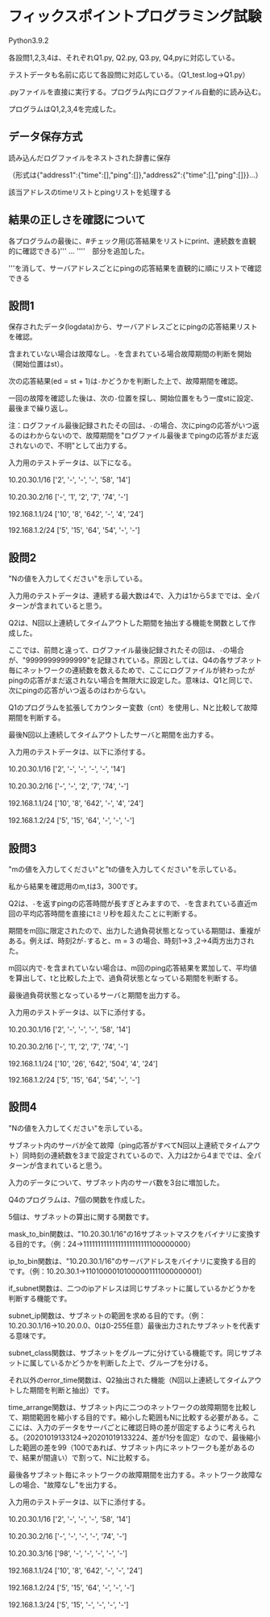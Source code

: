 フィックスポイントプログラミング試験
====
Python3.9.2　　

各設問1,2,3,4は、それぞれQ1.py, Q2.py, Q3.py, Q4,pyに対応している。　　

テストデータも名前に応じて各設問に対応している。（Q1_test.log→Q1.py）　　

.pyファイルを直接に実行する。プログラム内にログファイル自動的に読み込む。　　

プログラムはQ1,2,3,4を完成した。　　

データ保存方式
--------
読み込んだログファイルをネストされた辞書に保存　　

（形式は{"address1":{"time":[],"ping":[]},"address2":{"time":[],"ping":[]}}...）　　

該当アドレスのtimeリストとpingリストを処理する　　

結果の正しさを確認について
--------
各プログラムの最後に、#チェック用(応答結果をリストにprint、連続数を直観的に確認できる)''' ... ''''　部分を追加した。　　

'''を消して、サーバアドレスごとにpingの応答結果を直観的に順にリストで確認できる

設問1
----
保存されたデータ(logdata)から、サーバアドレスごとにpingの応答結果リストを確認。　　

含まれていない場合は故障なし。`-`を含まれている場合故障期間の判断を開始（開始位置はst）。

次の応答結果(ed = st + 1)は`-`かどうかを判断した上で、故障期間を確認。　　

一回の故障を確認した後は、次の`-`位置を探し、開始位置をもう一度stに設定、最後まで繰り返し。　　

注：ログファイル最後記録されたその回は、`-`の場合、次にpingの応答がいつ返るのはわからないので、故障期間を"ログファイル最後までpingの応答がまだ返されないので、不明"として出力する。　　

入力用のテストデータは、以下になる。　　

10.20.30.1/16 ['2', '-', '-', '-', '58', '14']　　

10.20.30.2/16 ['-', '1', '2', '7', '74', '-']　　

192.168.1.1/24 ['10', '8', '642', '-', '4', '24']　　

192.168.1.2/24 ['5', '15', '64', '54', '-', '-']


設問2
----
"Nの値を入力してください"を示している。

入力用のテストデータは、連続する最大数は4で、入力は1から5まででは、全パターンが含まれていると思う。　　

Q2は、N回以上連続してタイムアウトした期間を抽出する機能を関数として作成した。　　

ここでは、前問と違って、ログファイル最後記録されたその回は、`-`の場合が、"99999999999999"を記録されている。原因としては、Q4の各サブネット毎にネットワークの連続数を数えるためで、ここにログファイルが終わったがpingの応答がまだ返されない場合を無限大に設定した。意味は、Q1と同じで、次にpingの応答がいつ返るのはわからない。　　

Q1のプログラムを拡張してカウンター変数（cnt）を使用し、Nと比較して故障期間を判断する。　　

最後N回以上連続してタイムアウトしたサーバと期間を出力する。

入力用のテストデータは、以下に添付する。　　

10.20.30.1/16 ['2', '-', '-', '-', '-', '14']　　

10.20.30.2/16 ['-', '-', '2', '7', '74', '-']　　

192.168.1.1/24 ['10', '8', '642', '-', '4', '24']　　

192.168.1.2/24 ['5', '15', '64', '-', '-', '-']　　

設問3
----
"mの値を入力してください"と"tの値を入力してください"を示している。　　

私から結果を確認用のm,tは3，300です。

Q2は、`-`を返すpingの応答時間が長すぎとみますので、`-`を含まれている直近m回の平均応答時間を直接にtミリ秒を超えたことに判断する。　　

期間をm回に限定されたので、出力した過負荷状態となっている期間は、重複がある。例えば、時刻2が`-`すると、m = 3 の場合、時刻1→3 ,2→4両方出力された。　　

m回以内で`-`を含まれていない場合は、m回のping応答結果を累加して、平均値を算出して、tと比較した上で、過負荷状態となっている期間を判断する。

最後過負荷状態となっているサーバと期間を出力する。

入力用のテストデータは、以下に添付する。　

10.20.30.1/16 ['2', '-', '-', '-', '58', '14']　　

10.20.30.2/16 ['-', '1', '2', '7', '74', '-']　　

192.168.1.1/24 ['10', '26', '642', '504', '4', '24']　　

192.168.1.2/24 ['5', '15', '64', '54', '-', '-']

設問4
----
"Nの値を入力してください"を示している。

サブネット内のサーバが全て故障（ping応答がすべてN回以上連続でタイムアウト）同時刻の連続数を3まで設定されているので、入力は2から4まででは、全パターンが含まれていると思う。　　

入力のデータについて、サブネット内のサーバ数を3台に増加した。　　

Q4のプログラムは、7個の関数を作成した。　　

5個は、サブネットの算出に関する関数です。

mask_to_bin関数は、"10.20.30.1/16"の16サブネットマスクをバイナリに変換する目的です。（例：24→11111111111111111111111100000000）　　　

ip_to_bin関数は、"10.20.30.1/16"のサーバアドレスをバイナリに変換する目的です。（例：10.20.30.1→11010000101000001111000000001）　　　　

if_subnet関数は、二つのipアドレスは同じサブネットに属しているかどうかを判断する機能です。　　

subnet_ip関数は、サブネットの範囲を求める目的です。（例：10.20.30.1/16→10.20.0.0、0は0-255任意）最後出力されたサブネットを代表する意味です。　　

subnet_class関数は、サブネットをグループに分けている機能です。同じサブネットに属しているかどうかを判断した上で、グループを分ける。　　

それ以外のerror_time関数は、Q2抽出された機能（N回以上連続してタイムアウトした期間を判断と抽出）です。

time_arrange関数は、サブネット内に二つのネットワークの故障期間を比較して、期間範囲を縮小する目的です。縮小した範囲もNに比較する必要がある。ここには、入力のデータをサーバごとに確認日時の差が固定するように考えられる。（20201019133124→20201019133224、差が1分を固定）なので、最後縮小した範囲の差を99（100であれば、サブネット内にネットワークも差があるので、結果が間違い）で割って、Nに比較する。　　

最後各サブネット毎にネットワークの故障期間を出力する。ネットワーク故障なしの場合、"故障なし"を出力する。


入力用のテストデータは、以下に添付する。　

10.20.30.1/16 ['2', '-', '-', '-', '58', '14']　　

10.20.30.2/16 ['-', '-', '-', '-', '74', '-']　　

10.20.30.3/16 ['98', '-', '-', '-', '-', '-']　　

192.168.1.1/24 ['10', '8', '642', '-', '-', '24']　　

192.168.1.2/24 ['5', '15', '64', '-', '-', '-']　　

192.168.1.3/24 ['5', '15', '-', '-', '-', '-']　　
